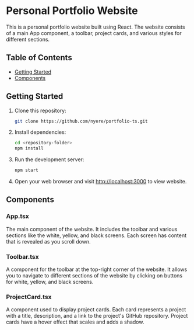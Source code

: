 # Personal Portfolio Website

This is a personal portfolio website built using React. The website consists of a main App component, a toolbar, project cards, and various styles for different sections.

## Table of Contents

-   [Getting Started](#getting-started)
-   [Components](#components)

## Getting Started

1. Clone this repository:

    ```bash
    git clone https://github.com/nyere/portfolio-ts.git
    ```

2. Install dependencies:

    ```bash
    cd <repository-folder>
    npm install
    ```

3. Run the development server:

    ```bash
    npm start
    ```

4. Open your web browser and visit [http://localhost:3000](http://localhost:3000) to view website.

## Components

### App.tsx

The main component of the website. It includes the toolbar and various sections like the white, yellow, and black screens. Each screen has content that is revealed as you scroll down.

### Toolbar.tsx

A component for the toolbar at the top-right corner of the website. It allows you to navigate to different sections of the website by clicking on buttons for white, yellow, and black screens.

### ProjectCard.tsx

A component used to display project cards. Each card represents a project with a title, description, and a link to the project's GitHub repository. Project cards have a hover effect that scales and adds a shadow.
